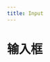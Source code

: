 ```yaml
---
title: Input
---
```


# 输入框

<ClientOnly>
<input-demo-1></input-demo-1>
<input-demo-2></input-demo-2>
</ClientOnly>